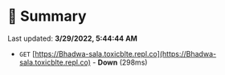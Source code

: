 # 📖 Summary
Last updated: **3/29/2022, 5:44:44 AM**

- `GET` [https://Bhadwa-sala.toxicblte.repl.co](https://Bhadwa-sala.toxicblte.repl.co) - **Down** (298ms)
